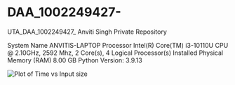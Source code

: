 # DAA_1002249427-
UTA_DAA_1002249427_ Anviti Singh Private Repository

System Name	ANVITIS-LAPTOP
Processor	Intel(R) Core(TM) i3-10110U CPU @ 2.10GHz, 2592 Mhz, 2 Core(s), 4 Logical Processor(s)
Installed Physical Memory (RAM)	8.00 GB
Python Version: 3.9.13

![Plot of Time vs Input size](https://github.com/user-attachments/assets/ac3bd239-2a17-45ca-aae0-e236997a9d41)
